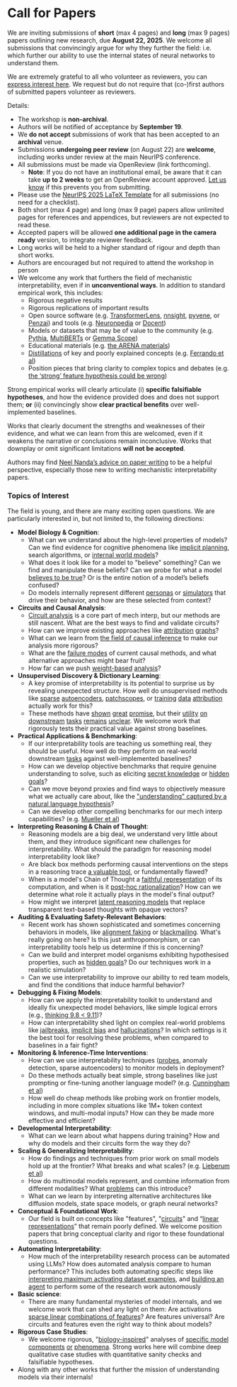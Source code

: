 # Call for Papers
We are inviting submissions of **short** (max 4 pages) and **long** (max 9 pages) papers outlining new research, due **August 22, 2025**. We welcome all submissions that convincingly argue for why they further the field: i.e. which further our ability to use the internal states of neural networks to understand them. 

We are extremely grateful to all who volunteer as reviewers, you can [express interest here](https://www.google.com/url?q=https://docs.google.com/forms/d/e/1FAIpQLSdiw1SJllzoTz_nqzDTzTOGb9DV3W_truQyh-WvYj_QGIi7Mg/viewform?usp%3Ddialog&sa=D&source=editors&ust=1752448012913928&usg=AOvVaw3FSh6oDXE--RfXd0_OK9Be). We request but do not require that (co-)first authors of submitted papers volunteer as reviewers. 

Details: 
* The workshop is **non-archival**.
* Authors will be notified of acceptance by **September 19**.
* We **do not accept** submissions of work that has been accepted to an **archival** venue.
* Submissions **undergoing peer review** (on August 22) are **welcome**, including works under review at the main NeurIPS conference.
* All submissions must be made via OpenReview (link forthcoming).
  * **Note**: If you do not have an institutional email, be aware that it can take **up to 2 weeks** to get an OpenReview account approved. [Let us know](mailto:neurips2025@mechinterpworkshop.com) if this prevents you from submitting.
* Please use the [NeurIPS 2025 LaTeX Template](https://www.google.com/url?q=https://media.neurips.cc/Conferences/NeurIPS2025/Styles.zip&sa=D&source=editors&ust=1752448012915613&usg=AOvVaw3NL4Q_sd4WrZATKgbWIxFw) for all submissions (no need for a checklist).
* Both short (max 4 page) and long (max 9 page) papers allow unlimited pages for references and appendices, but reviewers are not expected to read these.
* Accepted papers will be allowed **one additional page in the camera ready** version, to integrate reviewer feedback.
* Long works will be held to a higher standard of rigour and depth than short works.
* Authors are encouraged but not required to attend the workshop in person
* We welcome any work that furthers the field of mechanistic interpretability, even if in **unconventional ways**. In addition to standard empirical work, this includes:
  * Rigorous negative results
  * Rigorous replications of important results
  * Open source software (e.g. [TransformerLens](https://www.google.com/url?q=https://github.com/neelnanda-io/TransformerLens&sa=D&source=editors&ust=1752448012917055&usg=AOvVaw3h2d41Pwqgk2D7dK8mQfHA), [nnsight](https://www.google.com/url?q=https://github.com/ndif-team/nnsight&sa=D&source=editors&ust=1752448012917170&usg=AOvVaw1XVkYgdvqtB3NiplwrfXMK), [pyvene](https://www.google.com/url?q=https://github.com/stanfordnlp/pyvene/tree/main/pyvene/models/mlp&sa=D&source=editors&ust=1752448012917274&usg=AOvVaw2AUWWRJmXnxO4VUWqtP_42), or [Penzai](https://www.google.com/url?q=https://github.com/google-deepmind/penzai&sa=D&source=editors&ust=1752448012917379&usg=AOvVaw1PRJG7AfQFWFjIy7Cuq1VL)) and tools (e.g. [Neuronpedia](https://www.google.com/url?q=http://neuronpedia.org&sa=D&source=editors&ust=1752448012917477&usg=AOvVaw1f9KJc8zofhbdGFAo8J-N4) or [Docent](https://www.google.com/url?q=https://transluce.org/introducing-docent&sa=D&source=editors&ust=1752448012917583&usg=AOvVaw04WwW03mIxYSVOAeHmMOXT))
  * Models or datasets that may be of value to the community (e.g. [Pythia](https://www.google.com/url?q=https://arxiv.org/abs/2304.01373&sa=D&source=editors&ust=1752448012917778&usg=AOvVaw3BlX5kPXBDYnaVvczKQjC0), [MultiBERTs](https://www.google.com/url?q=https://arxiv.org/abs/2106.16163&sa=D&source=editors&ust=1752448012917859&usg=AOvVaw2ECLgXE3rriPQ_bhOX_ZMN) or [Gemma Scope](https://www.google.com/url?q=https://arxiv.org/abs/2408.05147&sa=D&source=editors&ust=1752448012917950&usg=AOvVaw1hLgGWyCWfPT5G4_uxc3Fe))
  * Educational materials (e.g. [the ARENA materials](https://www.google.com/url?q=https://arena3-chapter1-transformer-interp.streamlit.app/&sa=D&source=editors&ust=1752448012918169&usg=AOvVaw0hN_xZnOU81i9fr5XyFzrG))
  * [Distillations](https://www.google.com/url?q=https://distill.pub/2017/research-debt/&sa=D&source=editors&ust=1752448012918298&usg=AOvVaw33_bSogoBA9oojEy__M0JM) of key and poorly explained concepts (e.g. [Ferrando et al](https://www.google.com/url?q=https://arxiv.org/abs/2405.00208&sa=D&source=editors&ust=1752448012918457&usg=AOvVaw1nyD2ARguzKDhVzqC34MF4))
  * Position pieces that bring clarity to complex topics and debates (e.g. [the ‘strong’ feature hypothesis could be wrong](https://www.google.com/url?q=https://www.alignmentforum.org/posts/tojtPCCRpKLSHBdpn/the-strong-feature-hypothesis-could-be-wrong&sa=D&source=editors&ust=1752448012918764&usg=AOvVaw3AXykeypkLKLeG-azkoIIo))

Strong empirical works will clearly articulate (i) **specific falsifiable hypotheses**, and how the evidence provided does and does not support them; **or** (ii) convincingly show **clear practical benefits** over well-implemented baselines. 

Works that clearly document the strengths and weaknesses of their evidence, and what we can learn from this are welcomed, even if it weakens the narrative or conclusions remain inconclusive. Works that downplay or omit significant limitations **will not be accepted**. 

Authors may find [Neel Nanda’s advice on paper writing](https://www.google.com/url?q=https://www.alignmentforum.org/posts/eJGptPbbFPZGLpjsp/highly-opinionated-advice-on-how-to-write-ml-papers&sa=D&source=editors&ust=1752448012920081&usg=AOvVaw2UCBsom4_aS0Ptnkijkogc) to be a helpful perspective, especially those new to writing mechanistic interpretability papers. 
### Topics of Interest
The field is young, and there are many exciting open questions. We are particularly interested in, but not limited to, the following directions: 
* **Model Biology & Cognition**:
  * What can we understand about the high-level properties of models? Can we find evidence for cognitive phenomena like [implicit planning](https://www.google.com/url?q=https://transformer-circuits.pub/2025/attribution-graphs/biology.html%23dives-poems&sa=D&source=editors&ust=1752448012920935&usg=AOvVaw0cGTzfgQxKxealRidh6qUQ), search algorithms, or [internal world models](https://www.google.com/url?q=https://arxiv.org/abs/2210.13382&sa=D&source=editors&ust=1752448012921080&usg=AOvVaw2RRAcQt-biVlecvSkjjxib)?
  * What does it look like for a model to "believe" something? Can we find and manipulate these beliefs? Can we probe for what a model [believes to be true](https://www.google.com/url?q=https://arxiv.org/abs/2310.06824&sa=D&source=editors&ust=1752448012921393&usg=AOvVaw0bVj8Qwm1uQ5mrw5ad0ECF)? Or is the entire notion of a model’s beliefs confused?
  * Do models internally represent different [personas](https://www.google.com/url?q=https://arxiv.org/abs/2406.12094&sa=D&source=editors&ust=1752448012921717&usg=AOvVaw2i_GcR-s0WeJDlfgWhV1K2) or [simulators](https://www.google.com/url?q=https://www.nature.com/articles/s41586-023-06647-8&sa=D&source=editors&ust=1752448012921854&usg=AOvVaw3UVKr_OeuMagAT3c9UC5hv) that drive their behavior, and how are these selected from context?
* **Circuits and Causal Analysis**:
  * [Circuit analysis](https://www.google.com/url?q=https://distill.pub/2020/circuits/zoom-in/&sa=D&source=editors&ust=1752448012922243&usg=AOvVaw2PAvqCoyTBNzROWF8txScO) is a core part of mech interp, but our methods are still nascent. What are the best ways to find and validate circuits?
  * How can we improve existing approaches like [attribution](https://www.google.com/url?q=https://arxiv.org/abs/2406.11944&sa=D&source=editors&ust=1752448012922603&usg=AOvVaw15Sj3JkWXPiuzN1hCugvim) [graphs](https://www.google.com/url?q=https://transformer-circuits.pub/2025/attribution-graphs/methods.html&sa=D&source=editors&ust=1752448012922726&usg=AOvVaw3ahwX2y2XJ9Tv-Wsu_93Oa)?
  * What can we learn from [the field of causal inference](https://www.google.com/url?q=https://arxiv.org/abs/2407.04690&sa=D&source=editors&ust=1752448012922939&usg=AOvVaw3zCq2p-guQUaeZvezJHSm5) to make our analysis more rigorous?
  * What are the [failure modes](https://www.google.com/url?q=https://arxiv.org/abs/2307.15771&sa=D&source=editors&ust=1752448012923128&usg=AOvVaw2Z706_kw5zNH7OLdIZbnON) of current causal methods, and what alternative approaches might bear fruit?
  * How far can we push [weight-based](https://www.google.com/url?q=https://arxiv.org/abs/2301.05217&sa=D&source=editors&ust=1752448012923385&usg=AOvVaw2wgvZJhwmuZhIUff6sQHn3) [analysis](https://www.google.com/url?q=https://arxiv.org/abs/2410.08417&sa=D&source=editors&ust=1752448012923465&usg=AOvVaw3J_aQvwbhlyrv0ys75u-T9)?
* **Unsupervised Discovery & Dictionary Learning**:
  * A key promise of interpretability is its potential to surprise us by revealing unexpected structure. How well do unsupervised methods like [sparse](https://www.google.com/url?q=https://arxiv.org/abs/2103.15949&sa=D&source=editors&ust=1752448012923916&usg=AOvVaw1wYKQ09KCNgNVUIO0J1-NV) [autoencoders](https://www.google.com/url?q=https://transformer-circuits.pub/2023/monosemantic-features&sa=D&source=editors&ust=1752448012924086&usg=AOvVaw2yoTjyIYAgJ9lGwiMkqpcE), [patch](https://www.google.com/url?q=https://arxiv.org/abs/2401.06102&sa=D&source=editors&ust=1752448012924175&usg=AOvVaw0awNZQeqI64rCifYwlTihH)[scopes](https://www.google.com/url?q=https://arxiv.org/abs/2403.10949v2&sa=D&source=editors&ust=1752448012924235&usg=AOvVaw28baPBiRK9anJIcEBewWQd), or [training](https://www.google.com/url?q=https://proceedings.mlr.press/v70/koh17a?ref%3Dhttps://githubhelp.com&sa=D&source=editors&ust=1752448012924347&usg=AOvVaw097PKAc6A1pjo8uWKd73Y3) [data](https://www.google.com/url?q=https://arxiv.org/abs/2308.03296&sa=D&source=editors&ust=1752448012924426&usg=AOvVaw3IehMn5p7rOrX629B4BWjM) [attribution](https://www.google.com/url?q=https://arxiv.org/abs/2205.11482&sa=D&source=editors&ust=1752448012924507&usg=AOvVaw1L7ze65xgv2k69eTm8FtIh) actually work for this?
  * These methods have [shown](https://www.google.com/url?q=https://transformer-circuits.pub/2024/scaling-monosemanticity/index.html&sa=D&source=editors&ust=1752448012924772&usg=AOvVaw0-vwDhFBWIKBkGSE8VVm-S) [great](https://www.google.com/url?q=https://transformer-circuits.pub/2025/attribution-graphs/biology.html&sa=D&source=editors&ust=1752448012924915&usg=AOvVaw1ClwwEIaecmB1cXz-QD6p1) [promise](https://www.google.com/url?q=https://arxiv.org/abs/2503.10965&sa=D&source=editors&ust=1752448012925020&usg=AOvVaw1bTepPiYV1C_Uujvr7ZkR8), but their [utility](https://www.google.com/url?q=https://arxiv.org/abs/2502.16681&sa=D&source=editors&ust=1752448012925150&usg=AOvVaw2MB8bSbI18jxoXVRjKy0DK) [on](https://www.google.com/url?q=https://www.tilderesearch.com/blog/sieve&sa=D&source=editors&ust=1752448012925253&usg=AOvVaw100D7g6qwWxn3ewVnwhmAS) [downstream](https://www.google.com/url?q=https://arxiv.org/abs/2501.17148&sa=D&source=editors&ust=1752448012925364&usg=AOvVaw1xXsLxIhfjsW2PD2Z_841n) [tasks](https://www.google.com/url?q=https://transformer-circuits.pub/2024/features-as-classifiers/index.html&sa=D&source=editors&ust=1752448012925495&usg=AOvVaw28sGAARANv0cHuSTHJHDHA) [remains](https://www.google.com/url?q=https://arxiv.org/abs/2502.04382&sa=D&source=editors&ust=1752448012925576&usg=AOvVaw0etKvGwNBwqp3UT4pNWbjf) [unclear](https://www.google.com/url?q=https://www.alignmentforum.org/posts/4uXCAJNuPKtKBsi28/negative-results-for-saes-on-downstream-tasks&sa=D&source=editors&ust=1752448012925707&usg=AOvVaw1PCQ4Lvb3mPy8jM0g0tyGy). We welcome work that rigorously tests their practical value against strong baselines.
* **Practical Applications & Benchmarking**:
  * If our interpretability tools are teaching us something real, they should be useful. How well do they perform on real-world downstream [tasks](https://www.google.com/url?q=https://www.lesswrong.com/posts/wGRnzCFcowRCrpX4Y/downstream-applications-as-validation-of-interpretability&sa=D&source=editors&ust=1752448012926296&usg=AOvVaw3BlWZupZpYH7zMKc_z9Vj7) against well-implemented baselines?
  * How can we develop objective benchmarks that require genuine understanding to solve, such as eliciting [secret knowledge](https://www.google.com/url?q=https://arxiv.org/abs/2505.14352&sa=D&source=editors&ust=1752448012926609&usg=AOvVaw0_rXQyGaST7dTMZ-WTVggo) or [hidden goals](https://www.google.com/url?q=https://arxiv.org/abs/2503.10965&sa=D&source=editors&ust=1752448012926699&usg=AOvVaw1173snNZrgTXlmHBE5k9H1)?
  * Can we move beyond proxies and find ways to objectively measure what we actually care about, like the ["understanding" captured by a natural language hypothesis](https://www.google.com/url?q=https://arxiv.org/abs/2502.04382&sa=D&source=editors&ust=1752448012927002&usg=AOvVaw0ZQafzNLJNk1d1aMdCCVPN)?
  * Can we develop other compelling benchmarks for our mech interp capabilities? (e.g. [Mueller et al](https://www.google.com/url?q=https://arxiv.org/abs/2504.13151&sa=D&source=editors&ust=1752448012927246&usg=AOvVaw0_Ju0dCsb24rFTOEHjeU2H))
* **Interpreting Reasoning & Chain of Thought**:
  * Reasoning models are a big deal, we understand very little about them, and they introduce significant new challenges for interpretability. What should the paradigm for reasoning model interpretability look like?
  * Are black box methods performing causal interventions on the steps in a reasoning trace [a valuable tool](https://www.google.com/url?q=https://arxiv.org/abs/2506.19143&sa=D&source=editors&ust=1752448012927902&usg=AOvVaw0-AGYNmSN12XqcBKwbnAmB), or fundamentally flawed?
  * When is a model's Chain of Thought a [faithful representation](https://www.google.com/url?q=https://arxiv.org/abs/2305.04388&sa=D&source=editors&ust=1752448012928130&usg=AOvVaw08jmK5sQpr-aunSXntMEOc) of its computation, and when is it [post-hoc rationalization](https://www.google.com/url?q=https://arxiv.org/abs/2503.08679&sa=D&source=editors&ust=1752448012928275&usg=AOvVaw2cmsKKxbRB0hH2r1T9Q2HW)? How can we determine what role it actually plays in the model's final output?
  * How might we interpret [latent reasoning models](https://www.google.com/url?q=https://arxiv.org/abs/2412.06769&sa=D&source=editors&ust=1752448012928552&usg=AOvVaw13gK16Fnw5luNu8Xq76kjr) that replace transparent text-based thoughts with opaque vectors?
* **Auditing & Evaluating Safety-Relevant Behaviors**:
  * Recent work has shown sophisticated and sometimes concerning behaviors in models, like [alignment faking](https://www.google.com/url?q=https://arxiv.org/abs/2412.14093&sa=D&source=editors&ust=1752448012929136&usg=AOvVaw3liB6QIuYa-mUBGfIBLtB7) or [blackmailing](https://www.google.com/url?q=https://www.anthropic.com/research/agentic-misalignment&sa=D&source=editors&ust=1752448012929275&usg=AOvVaw3JTETKyjltshBmuRpcdT4l). What's really going on here? Is this just anthropomorphism, or can interpretability tools help us determine if this is concerning?
  * Can we build and interpret model organisms exhibiting hypothesised properties, such as [hidden goals](https://www.google.com/url?q=https://arxiv.org/abs/2503.10965&sa=D&source=editors&ust=1752448012929713&usg=AOvVaw3jlEh06Bo2cmiO-g9IkTMs)? Do our techniques work in a realistic simulation?
  * Can we use interpretability to improve our ability to red team models, and find the conditions that induce harmful behavior?
* **Debugging & Fixing Models**:
  * How can we apply the interpretability toolkit to understand and ideally fix unexpected model behaviors, like simple logical errors (e.g., [thinking 9.8 < 9.11](https://www.google.com/url?q=https://transluce.org/observability-interface&sa=D&source=editors&ust=1752448012930499&usg=AOvVaw1jVqi9y9zvaLIqukCV8qE7))?
  * How can interpretability shed light on complex real-world problems like [jailbreaks](https://www.google.com/url?q=https://transformer-circuits.pub/2025/attribution-graphs/biology.html%23dives-jailbreak&sa=D&source=editors&ust=1752448012930779&usg=AOvVaw1kW9hsf1SiKjH-wk3RzyLg), [implicit bias](https://www.google.com/url?q=https://arxiv.org/abs/2506.10922&sa=D&source=editors&ust=1752448012930879&usg=AOvVaw10axyVdxQmDNHEAGpeOh6-) and [hallucinations](https://www.google.com/url?q=https://arxiv.org/abs/2411.14257&sa=D&source=editors&ust=1752448012931010&usg=AOvVaw3vhAJNPvZ6AmLaXzU64oS6)? In which settings is it the best tool for resolving these problems, when compared to baselines in a fair fight?
* **Monitoring & Inference-Time Interventions**:
  * How can we use interpretability techniques ([probes](https://www.google.com/url?q=https://arxiv.org/abs/2102.12452&sa=D&source=editors&ust=1752448012931533&usg=AOvVaw0p4py99_Imh32xOYpG8kqF), anomaly detection, sparse autoencoders) to monitor models in deployment?
  * Do these methods actually beat simple, strong baselines like just prompting or fine-tuning another language model? (e.g. [Cunningham et al](https://www.google.com/url?q=https://alignment.anthropic.com/2025/cheap-monitors/&sa=D&source=editors&ust=1752448012931930&usg=AOvVaw07XdhphSOcG3ud4ZUkjpBq))
  * How well do cheap methods like probing work on frontier models, including in more complex situations like 1M+ token context windows, and multi-modal inputs? How can they be made more effective and efficient?
* **Developmental Interpretability**:
  * What can we learn about what happens during training? How and why do models and their circuits form the way they do?
* **Scaling & Generalizing Interpretability**:
  * How do findings and techniques from prior work on small models hold up at the frontier? What breaks and what scales? (e.g. [Lieberum et al](https://www.google.com/url?q=https://arxiv.org/abs/2307.09458&sa=D&source=editors&ust=1752448012933112&usg=AOvVaw3H6LmYYuL1-2xcPZeITQia))
  * How do multimodal models represent, and combine information from different modalities? What [problems](https://www.google.com/url?q=https://openreview.net/pdf?id%3DVUhRdZp8ke&sa=D&source=editors&ust=1752448012933370&usg=AOvVaw23TJdyUC0tKVnHXlHKgogv) can this introduce?
  * What can we learn by interpreting alternative architectures like diffusion models, state space models, or graph neural networks?
* **Conceptual & Foundational Work**:
  * Our field is built on concepts like "features", "[circuits](https://www.google.com/url?q=https://distill.pub/2020/circuits/zoom-in/&sa=D&source=editors&ust=1752448012933932&usg=AOvVaw2CNIvxkF0LUeZ8I6ccqSVL)" and “[linear representations](https://www.google.com/url?q=https://transformer-circuits.pub/2024/july-update/index.html%23linear-representations&sa=D&source=editors&ust=1752448012934101&usg=AOvVaw2UhDTIhJxZooDvM05AFOfv)” that remain poorly defined. We welcome position papers that bring conceptual clarity and rigor to these foundational questions.
* **Automating Interpretability**:
  * How much of the interpretability research process can be automated using LLMs? How does automated analysis compare to human performance? This includes both automating specific steps like [interpreting maximum activating dataset examples](https://www.google.com/url?q=https://openaipublic.blob.core.windows.net/neuron-explainer/paper/index.html&sa=D&source=editors&ust=1752448012934816&usg=AOvVaw3TCrPETcDIg65hhIZuaYUO), and [building an agent](https://www.google.com/url?q=https://arxiv.org/abs/2404.14394&sa=D&source=editors&ust=1752448012934942&usg=AOvVaw15oaOsxiFv-C0V6h-NQ21E) to perform some of the research work autonomously
* **Basic science**:
  * There are many fundamental mysteries of model internals, and we welcome work that can shed any light on them: Are activations [sparse linear](https://www.google.com/url?q=https://arxiv.org/abs/1601.03764&sa=D&source=editors&ust=1752448012935523&usg=AOvVaw1n60ziUVA6LC1zXQKmWcFg) [combinations of features](https://www.google.com/url?q=https://transformer-circuits.pub/2022/toy_model/index.html&sa=D&source=editors&ust=1752448012935650&usg=AOvVaw32uFjMUQ17eQgGcziHtoTo)? Are features universal? Are circuits and features even the right way to think about models?
* **Rigorous Case Studies**:
  * We welcome rigorous, "[biology-inspired](https://www.google.com/url?q=https://distill.pub/2020/circuits/curve-circuits/&sa=D&source=editors&ust=1752448012936055&usg=AOvVaw0v6jDI7aGu73sDFcnkXnu6)" analyses of [specific model](https://www.google.com/url?q=https://arxiv.org/abs/2310.04625&sa=D&source=editors&ust=1752448012936178&usg=AOvVaw0c9LWLtndR6A1lxtS8MJ8Y) [components](https://www.google.com/url?q=https://transformer-circuits.pub/2024/scaling-monosemanticity/index.html&sa=D&source=editors&ust=1752448012936299&usg=AOvVaw3nF7-CfxKJKFbFLvLk_gZX) [or](https://www.google.com/url?q=https://arxiv.org/abs/2305.01610&sa=D&source=editors&ust=1752448012936375&usg=AOvVaw14lYIdZMF9z40wfewgp5xZ) [phenomena](https://www.google.com/url?q=https://arxiv.org/abs/2306.09346&sa=D&source=editors&ust=1752448012936455&usg=AOvVaw3-pZy3bpuv0VVf_e9ZbFyz). Strong works here will combine deep qualitative case studies with quantitative sanity checks and falsifiable hypotheses.
* Along with any other works that further the mission of understanding models via their internals!